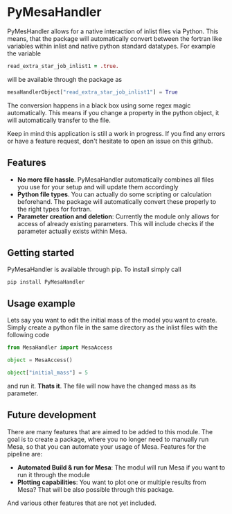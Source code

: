 # PyMesaHandler
PyMesHandler allows for a native interaction of inlist
files via Python. This means, that the package will
automatically convert between the fortran like variables
within inlist and native python standard datatypes. For
example the variable
```fortran
read_extra_star_job_inlist1 = .true.
```
will be available through the package as
```python
mesaHandlerObject["read_extra_star_job_inlist1"] = True
```

The conversion happens in a black box using some regex
magic automatically. This means if you change a property
in the python object, it will automatically transfer to
the file.

Keep in mind this application is still a work in progress.
If you find any errors or have a feature request, don't
hesitate to open an issue on this github.

## Features
- **No more file hassle**. PyMesaHandler automatically
combines all files you use for your setup and will
update them accordingly
- **Python file types**. You can actually do some scripting
or calculation beforehand. The package will automatically
convert these properly to the right types for fortran.
- **Parameter creation and deletion**: Currently the module only allows
for access of already existing parameters. This will
include checks if the parameter actually exists within Mesa.
## Getting started
PyMesaHandler is available through pip. To install simply
call
```
pip install PyMesaHandler
```
## Usage example
Lets say you want to edit the initial mass of the model
you want to create. Simply create a python file
in the same directory as the inlist files with the
following code
```python
from MesaHandler import MesaAccess

object = MesaAccess()

object["initial_mass"] = 5
```
and run it. **Thats it**. The file will now have the
changed mass as its parameter.

## Future development
There are many features that are aimed to be added to this
module. The goal is to create a package, where you no
longer need to manually run Mesa, so that you can automate
your usage of Mesa. Features for the pipeline are:

- **Automated Build & run for Mesa**: The modul will run
Mesa if you want to run it through the module
- **Plotting capabilities**: You want to plot one
or multiple results from Mesa? That will be also possible
through this package.

And various other features that are not yet included.
